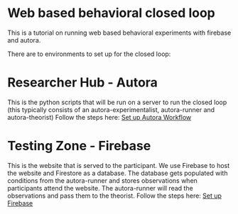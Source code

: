 # Web based behavioral closed loop

This is a tutorial on running web based behavioral experiments with firebase and autora.

There are to environments to set up for the closed loop:

# Researcher Hub - Autora
This is the python scripts that will be run on a server to run the closed loop (this typically consists of an autora-experimentalist, autora-runner and autora-theorist)
Follow the steps here: [Set up Autora Workflow](researcher_hub/README.md)

# Testing Zone - Firebase
This is the website that is served to the participant. We use Firebase to host the website and Firestore as a database. The database gets populated with conditions from the autora-runner and stores observations when participants attend the website. The autora-runner will read the observations and pass them to the theorist.
Follow the steps here: [Set up Firebase](testing_zone/README.md)